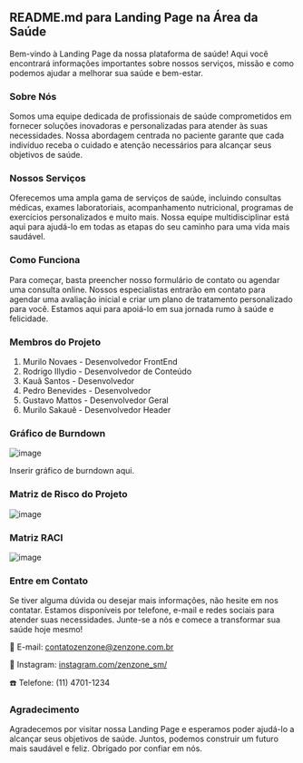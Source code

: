## README.md para Landing Page na Área da Saúde

Bem-vindo à Landing Page da nossa plataforma de saúde! Aqui você encontrará informações importantes sobre nossos serviços, missão e como podemos ajudar a melhorar sua saúde e bem-estar.

### Sobre Nós

Somos uma equipe dedicada de profissionais de saúde comprometidos em fornecer soluções inovadoras e personalizadas para atender às suas necessidades. Nossa abordagem centrada no paciente garante que cada indivíduo receba o cuidado e atenção necessários para alcançar seus objetivos de saúde.

### Nossos Serviços

Oferecemos uma ampla gama de serviços de saúde, incluindo consultas médicas, exames laboratoriais, acompanhamento nutricional, programas de exercícios personalizados e muito mais. Nossa equipe multidisciplinar está aqui para ajudá-lo em todas as etapas do seu caminho para uma vida mais saudável.

### Como Funciona

Para começar, basta preencher nosso formulário de contato ou agendar uma consulta online. Nossos especialistas entrarão em contato para agendar uma avaliação inicial e criar um plano de tratamento personalizado para você. Estamos aqui para apoiá-lo em sua jornada rumo à saúde e felicidade.

### Membros do Projeto

1. Murilo Novaes - Desenvolvedor FrontEnd 
2. Rodrigo Illydio -  Desenvolvedor de Conteúdo
4. Kauã Santos - Desenvolvedor
5. Pedro Benevides - Desenvolvedor
6. Gustavo Mattos - Desenvolvedor Geral
7. Murilo Sakauê - Desenvolvedor Header

### Gráfico de Burndown

![image](https://github.com/gmattosoff/saude-mental/assets/93022559/512af56b-95cd-4d1e-ab86-fb30e4f64a66)


Inserir gráfico de burndown aqui.

### Matriz de Risco do Projeto

![image](https://github.com/gmattosoff/saude-mental/assets/160684494/a6f7e87f-55a6-4eb8-8da3-8659c5f7ee22)


### Matriz RACI

![image](https://github.com/gmattosoff/saude-mental/assets/93022559/3abe8e01-691a-4482-a877-282afb1cde62)



### Entre em Contato

Se tiver alguma dúvida ou desejar mais informações, não hesite em nos contatar. Estamos disponíveis por telefone, e-mail e redes sociais para atender suas necessidades. Junte-se a nós e comece a transformar sua saúde hoje mesmo!

📩 E-mail: [contatozenzone@zenzone.com.br](url)

📸 Instagram: [instagram.com/zenzone_sm/](url)

☎️ Telefone: (11) 4701-1234

### Agradecimento

Agradecemos por visitar nossa Landing Page e esperamos poder ajudá-lo a alcançar seus objetivos de saúde. Juntos, podemos construir um futuro mais saudável e feliz. Obrigado por confiar em nós.
